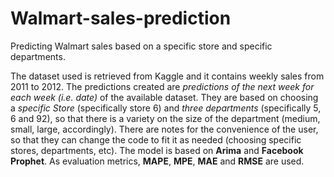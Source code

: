 # Walmart-sales-prediction
Predicting Walmart sales based on a specific store and specific departments.

The dataset used is retrieved from Kaggle and it contains weekly sales from 2011 to 2012.
The predictions created are *predictions of the next week for each week (i.e. date)* of the available dataset.
They are based on choosing a *specific Store* (specifically store 6) and *three departments* (specifically 5, 6 and 92), so that there is a variety on the size of the department (medium, small, large, accordingly).
There are notes for the convenience of the user, so that they can change the code to fit it as needed (choosing specific stores, departments, etc).
The model is based on **Arima** and **Facebook Prophet**.
As evaluation metrics, **MAPE**, **MPE**, **MAE** and **RMSE** are used.
